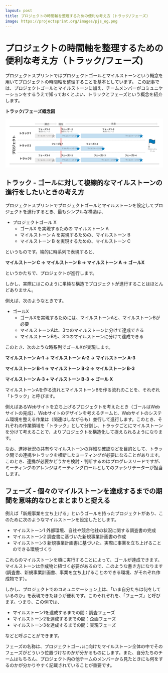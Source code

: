 ```yaml
---
layout: post
title: プロジェクトの時間軸を整理するための便利な考え方（トラック/フェーズ)
image: https://projectsprint.org/images/pjs_og.png
---
```


# プロジェクトの時間軸を整理するための便利な考え方（トラック/フェーズ)

プロジェクトスプリントではプロジェクトゴールとマイルストーンという概念を用いてプロジェクトの時間軸を整理することを基本としています。 この記事では、プロジェクトゴールとマイルストーンに加え、チームメンバーがコミュニケーションをするうえで知っておくとよい、トラックとフェーズという概念を紹介します。

**トラック/フェーズ概念図**

![トラック概念図](../../ja-v3.0.0-alpha/images/track.png)

## **トラック - ゴールに対して複線的なマイルストーンの進行をしたいときの考え方**

プロジェクトスプリントでプロジェクトゴールとマイルストーンを設定してプロジェクトを進行するとき、最もシンプルな構造は、

* プロジェクトゴール X
  * ゴールX を実現するための マイルストーン A
  * マイルストーン A を実現するための、マイルストーン B
  * マイルストーン B を実現するための、マイルストーン C

というものです。端的に時系列で表現すると、

**マイルストーン C -> マイルストーン B -> マイルストーン A -> ゴールX**

というかたちで、プロジェクトが進行します。

しかし、実際にはこのように単純な構造でプロジェクトが進行することはほとんどありません。

例えば、次のようなときです。

* ゴールX
  * ゴールXを実現するためには、マイルストーンAと、マイルストーンBが必要
  * マイルストーンAは、3つのマイルストーンに分けて達成できる
  * マイルストーンBも、3つのマイルストーンに分けて達成できる

このとき、次のような時系列でゴールXが実現します。

**マイルストーン A-1 -> マイルストーン A-2 -> マイルストーン A-3**

**マイルストーン B-1 -> マイルストーン B-2 -> マイルストーン B-3**

**マイルストーン A-3 + マイルストーン B-3 -> ゴール X**

マイルストーンAを作る流れとマイルストーンBを作る流れのことを、それぞれ「トラック」と呼びます。

例えばあるWebサイトを立ち上げるプロジェクトを考えたとき（ゴールはWebサイトの完成）、Webサイトのデザインを考えるチームと、Webサイトのシステム環境を整える作業は（関連はしながらも）並行して進行します。このとき、それぞれの作業領域を「トラック」として分割し、トラックごとにマイルストーンを分けて考えることで、よりプロジェクトを構造化して捉えられるようになります。

なお、進捗状況の共有やマイルストーンの詳細な確認などを目的として、トラック間での連携やトラックを横断したミーティングが必要になることがあります。このとき、連携が必要かどうかを検討・判断するのはプログレスリードですが、ミーティングのアレンジはミーティングロールとしてのファシリテーターが担当します。

## **フェーズ - 個々のマイルストーンを達成するまでの期間を意味的なひとまとまりと捉える**

例えば「新規事業を立ち上げる」というゴールを持ったプロジェクトがあり、このために次のようなマイルストーンを設定したとします。

* マイルストーン1 外部環境、自社や競合他社の状況に関する調査書の完成
* マイルストーン2 調査書に基づいた新規事業計画書の作成
* マイルストーン3 新規事業計画書に基づいた、実際に事業を立ち上げることのできる環境づくり

これらのマイルストーンを順に実行することによって、ゴールが達成できます。マイルストーンは作成物と紐づく必要があるので、このような書き方になります(調査書、新規事業計画書、事業を立ち上げることのできる環境、がそれぞれ作成物です）。

しかし、プロジェクトでのコミュニケーション上は、「いま自分たちは何をしているのか」を表現できたほうが便利です。このそれぞれを、「フェーズ」と呼びます。つまり、この例では、

* マイルストーン1を達成するまでの間：調査フェーズ
* マイルストーン2を達成するまでの間：企画フェーズ
* マイルストーン3を達成するまでの間：実現フェーズ

などと呼ぶことができます。

フェーズの名称は、プロジェクトゴールに向けたマイルストーン全体の中でそのフェーズがどういう位置づけなのかが分かるものにします。また、自分たちのチームはもちろん、プロジェクト内の他チームのメンバーから見たときにも何をするのかが分かりやすく記載されていることが重要です。
